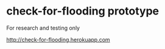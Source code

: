 # check-for-flooding prototype

For research and testing only

http://check-for-flooding.herokuapp.com
